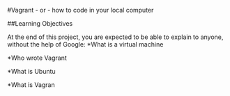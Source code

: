 #Vagrant - or - how to code in your local computer

##Learning Objectives

At the end of this project, you are expected to be able to explain to anyone, without the help of Google:
*What is a virtual machine

*Who wrote Vagrant

*What is Ubuntu

*What is Vagran
